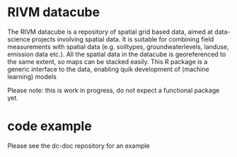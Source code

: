 RIVM datacube
=========

The RIVM datacube is a repository of spatial grid based data, aimed at data-science projects involving spatial data. It is suitable for combining field measurements with spatial data (e.g. soiltypes, groundwaterlevels, landuse, emission data etc.). All the spatial data in the datacube is georeferenced to the same extent, so maps can be stacked easily. This R package is a generic interface to the data, enabling quik development of (machine learning) models 

Please note: this is work in progress, do not expect a functional
package yet.



code example
============

Please see the dc-doc repository for an example



